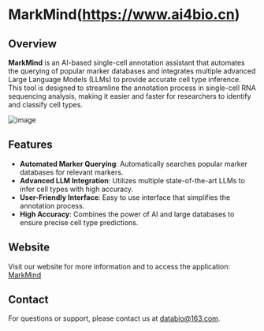 # MarkMind(https://www.ai4bio.cn)

## Overview

**MarkMind** is an AI-based single-cell annotation assistant that automates the querying of popular marker databases and integrates multiple advanced Large Language Models (LLMs) to provide accurate cell type inference. This tool is designed to streamline the annotation process in single-cell RNA sequencing analysis, making it easier and faster for researchers to identify and classify cell types.

![image](https://github.com/databio2022/MarkMind/assets/101156176/ea40ca8e-8997-4fb7-844a-744392b9d9a1)

## Features

- **Automated Marker Querying**: Automatically searches popular marker databases for relevant markers.
- **Advanced LLM Integration**: Utilizes multiple state-of-the-art LLMs to infer cell types with high accuracy.
- **User-Friendly Interface**: Easy to use interface that simplifies the annotation process.
- **High Accuracy**: Combines the power of AI and large databases to ensure precise cell type predictions.

## Website

Visit our website for more information and to access the application: [MarkMind](https://www.ai4bio.cn)

## Contact

For questions or support, please contact us at databio@163.com.
